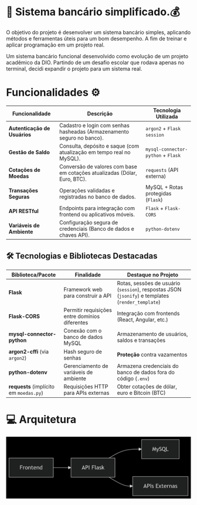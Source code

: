 # 🏦 Sistema bancário simplificado.💰

O objetivo do projeto é desenvolver um sistema bancário simples, aplicando métodos e ferramentas úteis para um bom desempenho.  A fim de treinar e aplicar programação em um projeto real.

Um sistema bancário funcional desenvolvido como evolução de um projeto acadêmico da DIO. Partindo de um desafio escolar que rodava apenas no terminal, decidi expandir o projeto para um sistema real. 

# Funcionalidades ⚙️
| Funcionalidade               | Descrição                                                                 | Tecnologia Utilizada                     |
|------------------------------|--------------------------------------------------------------------------|------------------------------------------|
| **Autenticação de Usuários**  | Cadastro e login com senhas hasheadas (Armazenamento seguro no banco).    | `argon2` + `Flask session`               |
| **Gestão de Saldo**           | Consulta, depósito e saque (com atualização em tempo real no MySQL).      | `mysql-connector-python` + `Flask`       |
| **Cotações de Moedas**        | Conversão de valores com base em cotações atualizadas (Dólar, Euro, BTC). | `requests` (API externa)                 |
| **Transações Seguras**        | Operações validadas e registradas no banco de dados.                      | MySQL + Rotas protegidas (`Flask`)       |
| **API RESTful**               | Endpoints para integração com frontend ou aplicativos móveis.             | `Flask` + `Flask-CORS`                   |
| **Variáveis de Ambiente**     | Configuração segura de credenciais (Banco de dados e chaves API).         | `python-dotenv`                          |

## 🛠 Tecnologias e Bibliotecas Destacadas

| Biblioteca/Pacote         | Finalidade                                      | Destaque no Projeto                                                                 |
|---------------------------|------------------------------------------------|------------------------------------------------------------------------------------|
| **Flask**                 | Framework web para construir a API              | Rotas, sessões de usuário (`session`), respostas JSON (`jsonify`) e templates (`render_template`) |
| **Flask-CORS**            | Permitir requisições entre domínios diferentes  | Integração com frontends (React, Angular, etc.)                                    |
| **mysql-connector-python**| Conexão com o banco de dados MySQL             | Armazenamento de usuários, saldos e transações                                     |
| **argon2-cffi** (via `argon2`)| Hash seguro de senhas                     | **Proteção** contra vazamentos        |
| **python-dotenv**         | Gerenciamento de variáveis de ambiente         | Armazena credenciais do banco de dados fora do código (`.env`)                     |
| **requests** (implícito em `moedas.py`)| Requisições HTTP para APIs externas | Obter cotações de dólar, euro e Bitcoin (BTC)                                      |


# 💻 Arquitetura

<img src="https://github.com/PedroHSS01/BankUP/blob/main/static/img/arq.png">
